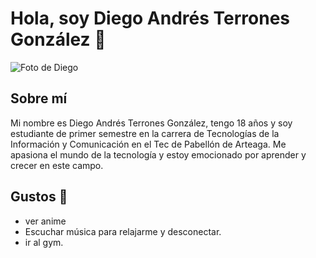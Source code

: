 # Hola, soy Diego Andrés Terrones González 👋  

![Foto de Diego](https://mrwallpaper.com/images/high/screaming-one-piece-chopper-knyjrt0510br7urj.jpg)  

## Sobre mí  
Mi nombre es Diego Andrés Terrones González, tengo 18 años y soy estudiante de primer semestre en la carrera de Tecnologías de la Información y Comunicación en el Tec de Pabellón de Arteaga. Me apasiona el mundo de la tecnología y estoy emocionado por aprender y crecer en este campo.    

## Gustos 🎨  
- ver anime   
- Escuchar música para relajarme y desconectar.  
- ir al gym.  

